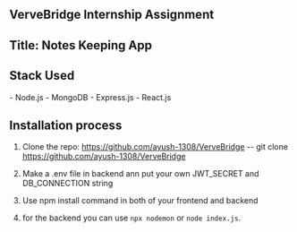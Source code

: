 ## VerveBridge Internship Assignment
## Title: Notes Keeping App

<h2>Stack Used</h2>
- Node.js
- MongoDB
- Express.js
- React.js

## Installation process
1. Clone the repo: https://github.com/ayush-1308/VerveBridge
-- git clone https://github.com/ayush-1308/VerveBridge

2. Make a .env file in backend ann put your own JWT_SECRET and DB_CONNECTION string
3. Use npm install command in both of your frontend and backend
4. for the backend you can use `npx nodemon` or `node index.js`.

